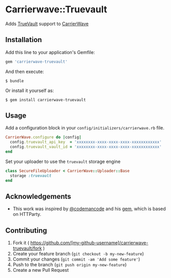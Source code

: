 # Carrierwave::Truevault

Adds [TrueVault](https://truevault.com) support to [CarrierWave](https://github.com/carrierwaveuploader/carrierwave)

## Installation

Add this line to your application's Gemfile:

```ruby
gem 'carrierwave-truevault'
```

And then execute:

    $ bundle

Or install it yourself as:

    $ gem install carrierwave-truevault

## Usage

Add a configuration block in your `config/initializers/carrierwave.rb` file.

```ruby
CarrierWave.configure do |config|
  config.truevault_api_key  = 'xxxxxxxx-xxxx-xxxx-xxxx-xxxxxxxxxxxx'
  config.truevault_vault_id = 'xxxxxxxx-xxxx-xxxx-xxxx-xxxxxxxxxxxx'
end
```

Set your uploader to use the `truevault` storage engine 

```ruby
class SecureFileUploader < CarrierWave::Uploader::Base
  storage :truevault
end
```

## Acknowledgements

* This work was inspired by [@codemancode](https://github.com/codemancode) and his [gem](https://github.com/codemancode/carrierwave-truevault), which is based on HTTParty.

## Contributing

1. Fork it ( https://github.com/[my-github-username]/carrierwave-truevault/fork )
2. Create your feature branch (`git checkout -b my-new-feature`)
3. Commit your changes (`git commit -am 'Add some feature'`)
4. Push to the branch (`git push origin my-new-feature`)
5. Create a new Pull Request
